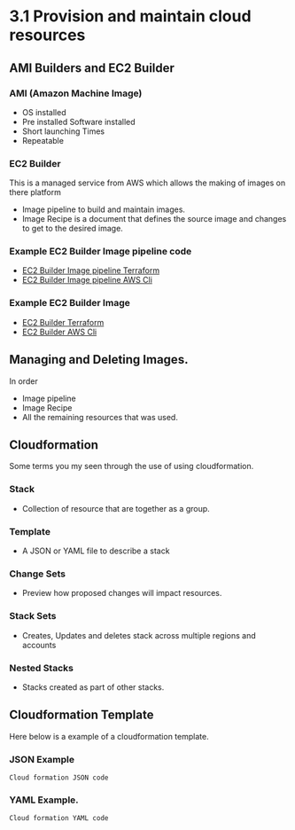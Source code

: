 # 3.1 Provision and maintain cloud resources

## AMI Builders and EC2 Builder

### AMI (Amazon Machine Image)
- OS installed
- Pre installed Software installed
- Short launching Times
- Repeatable

### EC2 Builder
This is a managed service from AWS which allows the making of images on there platform
- Image pipeline to build and maintain images.
- Image Recipe is a document that defines the source image and changes to get to the desired image.

### Example EC2 Builder Image pipeline code
- [EC2 Builder Image pipeline Terraform ](Template)
- [EC2 Builder Image pipeline AWS Cli ](Template)

### Example EC2 Builder Image
- [EC2 Builder Terraform ](Template)
- [EC2 Builder AWS Cli ](Template)

## Managing and Deleting Images.
In order

- Image pipeline
- Image Recipe
- All the remaining resources that was used.

## Cloudformation
Some terms you my seen through the use of using cloudformation.

### Stack
- Collection of resource that are together as a group.
### Template
- A JSON or YAML file to describe a stack
### Change Sets
- Preview how proposed changes will impact resources.
### Stack Sets
- Creates, Updates and deletes stack across multiple regions and accounts
### Nested Stacks
- Stacks created as part of other stacks.

## Cloudformation Template
Here below is a example of a cloudformation template.

### JSON Example

```
Cloud formation JSON code
```
### YAML Example.

```
Cloud formation YAML code
```